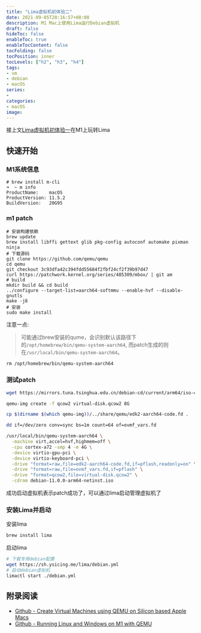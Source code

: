 ```yaml
---
title: "Lima虚拟机初体验二"
date: 2021-09-05T20:16:57+08:00
description: M1 Mac上使用Lima运行Debian虚拟机
draft: false
hideToc: false
enableToc: true
enableTocContent: false
tocFolding: false
tocPosition: inner
tocLevels: ["h2", "h3", "h4"]
tags:
- vm
- debian
- macOS
series:
-
categories:
- macOS
image:
---
```


接上文[Lima虚拟机初体验一](/posts/lima-vm-on-macos/)在M1上玩转Lima

## 快速开始

### M1系统信息

```macOS M1
# brew install m-cli
➜  ~ m info
ProductName:	macOS
ProductVersion:	11.5.2
BuildVersion:	20G95
```

### m1 patch 

```
# 安装构建依赖
brew update
brew install libffi gettext glib pkg-config autoconf automake pixman ninja
# 下载源码
git clone https://github.com/qemu/qemu
cd qemu
git checkout 3c93dfa42c394fdd55684f2fbf24cf2f39b97d47
curl https://patchwork.kernel.org/series/485309/mbox/ | git am
# build
mkdir build && cd build
../configure --target-list=aarch64-softmmu --enable-hvf --disable-gnutls
make -j8 
# 安装
sudo make install
```

注意一点:

> 可能通过brew安装的qume，会识别默认该路径下的`/opt/homebrew/bin/qemu-system-aarch64`, 而patch生成的则在`/usr/local/bin/qemu-system-aarch64`。

```
rm /opt/homebrew/bin/qemu-system-aarch64
```

### 测试patch

```bash
wget https://mirrors.tuna.tsinghua.edu.cn/debian-cd/current/arm64/iso-cd/debian-11.0.0-arm64-netinst.iso

qemu-img create -f qcow2 virtual-disk.qcow2 8G

cp $(dirname $(which qemu-img))/../share/qemu/edk2-aarch64-code.fd .

dd if=/dev/zero conv=sync bs=1m count=64 of=ovmf_vars.fd

/usr/local/bin/qemu-system-aarch64 \
  -machine virt,accel=hvf,highmem=off \
  -cpu cortex-a72 -smp 4 -m 4G \
  -device virtio-gpu-pci \
  -device virtio-keyboard-pci \
  -drive "format=raw,file=edk2-aarch64-code.fd,if=pflash,readonly=on" \
  -drive "format=raw,file=ovmf_vars.fd,if=pflash" \
  -drive "format=qcow2,file=virtual-disk.qcow2" \
  -cdrom debian-11.0.0-arm64-netinst.iso
```

成功启动虚拟机表示patch成功了，可以通过lima启动管理虚拟机了

### 安装Lima并启动

安装lima

```bash
brew install lima
```

启动lima

```bash
# 下载专用debian配置
wget https://sh.ysicing.me/lima/debian.yml
# 启动debian虚拟机
limactl start ./debian.yml
```

## 附录阅读

- [Github - Create Virtual Machines using QEMU on Silicon based Apple Macs](https://gist.github.com/nrjdalal/e70249bb5d2e9d844cc203fd11f74c55)
- [Github - Running Linux and Windows on M1 with QEMU](https://gist.github.com/citruz/9896cd6fb63288ac95f81716756cb9aa#gistcomment-3629192)